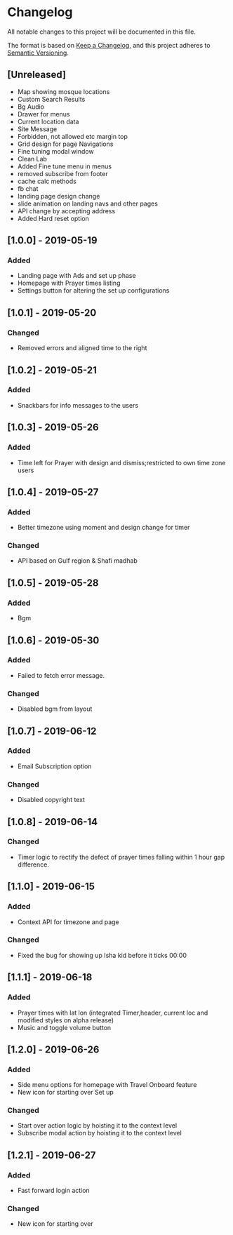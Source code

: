 # Changelog
All notable changes to this project will be documented in this file.

The format is based on [Keep a Changelog](https://keepachangelog.com/en/1.0.0/),
and this project adheres to [Semantic Versioning](https://semver.org/spec/v2.0.0.html).

## [Unreleased]

- Map showing mosque locations
- Custom Search Results
- Bg Audio 
- Drawer for menus
- Current location data
- Site Message
- Forbidden, not allowed etc margin top
- Grid design for page Navigations
- Fine tuning modal window
- Clean Lab
- Added Fine tune menu in menus
- removed subscribe from footer
- cache calc methods
- fb chat
- landing page design change
- slide animation on landing navs and other pages
- API change by accepting address
- Added Hard reset option


## [1.0.0] - 2019-05-19
### Added
- Landing page with Ads and set up phase
- Homepage with Prayer times listing
- Settings button for altering the set up configurations

## [1.0.1] - 2019-05-20
### Changed
- Removed errors and aligned time to the right

## [1.0.2] - 2019-05-21
### Added
- Snackbars for info messages to the users

## [1.0.3] - 2019-05-26
### Added
- Time left for Prayer with design and dismiss;restricted to own time zone users

## [1.0.4] - 2019-05-27
### Added
- Better timezone using moment and design change for timer

### Changed
- API based on Gulf region & Shafi madhab

## [1.0.5] - 2019-05-28
### Added
- Bgm

## [1.0.6] - 2019-05-30
### Added
- Failed to fetch error message.

### Changed
- Disabled bgm from layout

## [1.0.7] - 2019-06-12
### Added
- Email Subscription option

### Changed
- Disabled copyright text

## [1.0.8] - 2019-06-14
### Changed
- Timer logic to rectify the defect of prayer times falling within 1 hour gap difference.

## [1.1.0] - 2019-06-15
### Added
- Context API for timezone and page

### Changed
- Fixed the bug for showing up Isha kid before it ticks 00:00

## [1.1.1] - 2019-06-18
### Added
- Prayer times with lat lon (integrated Timer,header, current loc and modified styles on alpha release) 
- Music and toggle volume button

## [1.2.0] - 2019-06-26
### Added
- Side menu options for homepage with Travel Onboard feature
- New icon for starting over Set up 

### Changed
- Start over action logic by hoisting it to the context level
- Subscribe modal action by hoisting it to the context level


## [1.2.1] - 2019-06-27
### Added
- Fast forward login action

### Changed
- New icon for starting over



